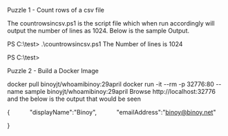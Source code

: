 Puzzle 1 - Count rows of a csv file

The countrowsincsv.ps1 is the script file which when run accordingly will output the number of lines as 1024.
Below is the sample Output.

PS C:\test> .\countrowsincsv.ps1
The Number of lines is 1024

PS C:\test> 

Puzzle 2 - Build a Docker Image


docker pull binoyjt/whoamibinoy:29april
docker run -it --rm -p 32776:80 --name sample binoyjt/whoamibinoy:29april
Browse http://localhost:32776 and the below is the output that would be seen

{
   "displayName":"Binoy",
   "emailAddress":"binoy@binoy.net"

}
